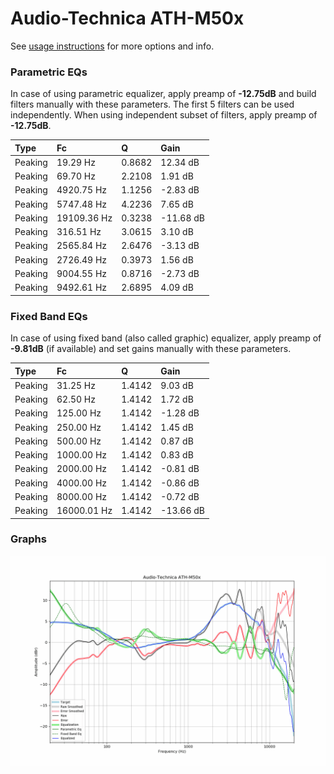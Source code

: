 # Audio-Technica ATH-M50x
See [usage instructions](https://github.com/jaakkopasanen/AutoEq#usage) for more options and info.

### Parametric EQs
In case of using parametric equalizer, apply preamp of **-12.75dB** and build filters manually
with these parameters. The first 5 filters can be used independently.
When using independent subset of filters, apply preamp of **-12.75dB**.

| Type    | Fc          |      Q | Gain      |
|:--------|:------------|:-------|:----------|
| Peaking | 19.29 Hz    | 0.8682 | 12.34 dB  |
| Peaking | 69.70 Hz    | 2.2108 | 1.91 dB   |
| Peaking | 4920.75 Hz  | 1.1256 | -2.83 dB  |
| Peaking | 5747.48 Hz  | 4.2236 | 7.65 dB   |
| Peaking | 19109.36 Hz | 0.3238 | -11.68 dB |
| Peaking | 316.51 Hz   | 3.0615 | 3.10 dB   |
| Peaking | 2565.84 Hz  | 2.6476 | -3.13 dB  |
| Peaking | 2726.49 Hz  | 0.3973 | 1.56 dB   |
| Peaking | 9004.55 Hz  | 0.8716 | -2.73 dB  |
| Peaking | 9492.61 Hz  | 2.6895 | 4.09 dB   |

### Fixed Band EQs
In case of using fixed band (also called graphic) equalizer, apply preamp of **-9.81dB**
(if available) and set gains manually with these parameters.

| Type    | Fc          |      Q | Gain      |
|:--------|:------------|:-------|:----------|
| Peaking | 31.25 Hz    | 1.4142 | 9.03 dB   |
| Peaking | 62.50 Hz    | 1.4142 | 1.72 dB   |
| Peaking | 125.00 Hz   | 1.4142 | -1.28 dB  |
| Peaking | 250.00 Hz   | 1.4142 | 1.45 dB   |
| Peaking | 500.00 Hz   | 1.4142 | 0.87 dB   |
| Peaking | 1000.00 Hz  | 1.4142 | 0.83 dB   |
| Peaking | 2000.00 Hz  | 1.4142 | -0.81 dB  |
| Peaking | 4000.00 Hz  | 1.4142 | -0.86 dB  |
| Peaking | 8000.00 Hz  | 1.4142 | -0.72 dB  |
| Peaking | 16000.01 Hz | 1.4142 | -13.66 dB |

### Graphs
![](./Audio-Technica%20ATH-M50x.png)